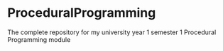 # ProceduralProgramming
The complete repository for my university year 1 semester 1 Procedural Programming module
